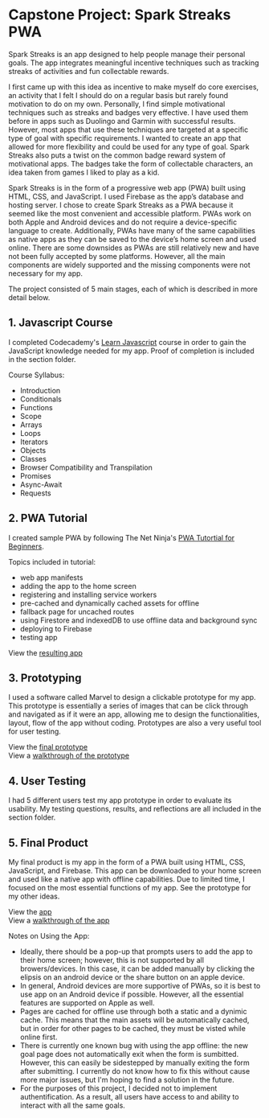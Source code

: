 # Capstone Project: Spark Streaks PWA

Spark Streaks is an app designed to help people manage their personal goals. The app integrates meaningful incentive techniques such as tracking streaks of activities and fun collectable rewards.

I first came up with this idea as incentive to make myself do core exercises, an activity that I felt I should do on a regular basis but rarely found motivation to do on my own. Personally, I find simple motivational techniques such as streaks and badges very effective. I have used them before in apps such as Duolingo and Garmin with successful results. However, most apps that use these techniques are targeted at a specific type of goal with specific requirements. I wanted to create an app that allowed for more flexibility and could be used for any type of goal. Spark Streaks also puts a twist on the common badge reward system of motivational apps. The badges take the form of collectable characters, an idea taken from games I liked to play as a kid.  

Spark Streaks is in the form of a progressive web app (PWA) built using HTML, CSS, and JavaScript. I used Firebase as the app’s database and hosting server. I chose to create Spark Streaks as a PWA because it seemed like the most convenient and accessible platform. PWAs work on both Apple and Android devices and do not require a device-specific language to create. Additionally, PWAs have many of the same capabilities as native apps as they can be saved to the device’s home screen and used online. There are some downsides as PWAs are still relatively new and have not been fully accepted by some platforms. However, all the main components are widely supported and the missing components were not necessary for my app.

The project consisted of 5 main stages, each of which is described in more detail below.

## 1. Javascript Course
I completed Codecademy's [Learn Javascript](https://www.codecademy.com/learn/introduction-to-javascript) course in order to gain the JavaScript knowledge needed for my app. Proof of completion is included in the section folder.

Course Syllabus:
- Introduction
- Conditionals
- Functions
- Scope
- Arrays
- Loops
- Iterators
- Objects
- Classes
- Browser Compatibility and Transpilation
- Promises
- Async-Await
- Requests

## 2. PWA Tutorial
I created sample PWA by following The Net Ninja's [PWA Tutortial for Beginners](https://www.youtube.com/playlist?list=PL4cUxeGkcC9gTxqJBcDmoi5Q2pzDusSL7).  

Topics included in tutorial: 
- web app manifests
- adding the app to the home screen
- registering and installing service workers
- pre-cached and dynamically cached assets for offline
- fallback page for uncached routes
- using Firestore and indexedDB to use offline data and background sync
- deploying to Firebase
- testing app

View the [resulting app](https://food-ninja-pwa-80916.web.app/)  

## 3. Prototyping
I used a software called Marvel to design a clickable prototype for my app. This prototype is essentially a series of images that can be click through and navigated as if it were an app, allowing me to design the functionalities, layout, flow of the app without coding. Prototypes are also a very useful tool for user testing.

View the [final prototype](https://marvelapp.com/prototype/g24d4h7)  
View a [walkthrough of the prototype](https://drive.google.com/file/d/1DJ7sVF7Q-ZoQUZKkmFRgSWKpdsb6ePqq/view?usp=sharing)

## 4. User Testing
I had 5 different users test my app prototype in order to evaluate its usability. My testing questions, results, and reflections are all included in the section folder.

## 5. Final Product
My final product is my app in the form of a PWA built using HTML, CSS, JavaScript, and Firebase. This app can be downloaded to your home screen and used like a native app with offline capabilities. Due to limited time, I focused on the most essential functions of my app. See the prototype for my other ideas.

View the [app](https://spark-streaks.firebaseapp.com/)  
View a [walkthrough of the app](https://drive.google.com/file/d/1UoXX-FkwPKk8XtFr3lJVaFBlx-CYtT_6/view?usp=sharing)

Notes on Using the App:  
- Ideally, there should be a pop-up that prompts users to add the app to their home screen; however, this is not supported by all browers/devices. In this case, it can be added manually by clicking the elipsis on an android device or the share button on an apple device. 
- In general, Android devices are more supportive of PWAs, so it is best to use app on an Android device if possible. However, all the essential features are supported on Apple as well.
- Pages are cached for offline use through both a static and a dynimic cache. This means that the main assets will be automatically cached, but in order for other pages to be cached, they must be visted while online first.
- There is currently one known bug with using the app offline: the new goal page does not automatically exit when the form is sumbitted. However, this can easily be sidestepped by manually exiting the form after submitting. I currently do not know how to fix this without cause more major issues, but I'm hoping to find a solution in the future.
- For the purposes of this project, I decided not to implement authentification. As a result, all users have access to and ability to interact with all the same goals. 